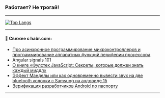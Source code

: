 ### Работает? Не трогай!

---
<!--
#### 🛠️ Technical stack:

![Java](https://img.shields.io/badge/Java-informational?logo=Oracle&style=flat&logoColor=white&color=FF4500)
![Kotlin](https://img.shields.io/badge/Kotlin-informational?logo=Kotlin&style=flat&logoColor=white&color=774D97)
![TS](https://img.shields.io/badge/TypeScript-informational?logo=typeScript&style=flat&logoColor=black&color=017acc)
![Python](https://img.shields.io/badge/Python-informational?logo=Python&style=flat&logoColor=black&color=ffdd54) <br>
![Spring](https://img.shields.io/badge/Spring-informational?logo=Spring&style=flat&logoColor=white&color=6DB33F) 
![SpringBoot](https://img.shields.io/badge/SpringBoot-informational?logo=SpringBoot&style=flat&logoColor=white&color=6DB33F)
![Nest](https://img.shields.io/badge/NestJS-informational?logo=NestJS&style=flat&logoColor=white&color=E0234E) 
![NodeJS](https://img.shields.io/badge/NodeJS-informational?logo=node.js&style=flat&logoColor=white&color=70A760)<br>
![PostgreSQL](https://img.shields.io/badge/PostgreSQL-informational?logo=PostgreSQL&style=flat&logoColor=white&color=DAA520)
![MongoDB](https://img.shields.io/badge/MongoDB-informational?logo=MongoDB&style=flat&logoColor=white&color=870000)
![Apache](https://img.shields.io/badge/Apache-informational?logo=apache&style=flat&logoColor=white&color=f74e28)

___ 
-->

<!--- #### 🛠️ : --->

[![Top Langs](https://github-readme-stats-82jvfl3w3-advtsettinggmailcoms-projects.vercel.app/api/top-langs/?username=zloylis&langs_count=10&hide_title=true&title_color=e6edf3&size_weight=0.5&count_weight=0.5&layout=compact&hide_progress=true&hide_border=true&theme=dracula&hide=css,makefile,cmake)](https://github.com/zloylis)

<!---


####  :octocat:&nbsp;&nbsp; Статистика:

![GitHub stats](https://github-readme-stats-u2qms2cxw-advtsettinggmailcoms-projects.vercel.app/api?username=zloylis&show_icons=true&hide_border=true&theme=dracula&title_color=e6edf3&include_all_commits=true&count_private=true&hide_rank=false&hide_title=true&rank_icon=github)
-->
---

#### 💬 Свежее с habr.com:

<!-- BLOG-POST-LIST:START -->
- [Про асинхронное программирование микроконтроллеров и программирование аппаратных функций периферии процессора](https://habr.com/ru/articles/951284/?utm_source=habrahabr&utm_medium=rss&utm_campaign=951284)
- [Angular signals 101](https://habr.com/ru/articles/951486/?utm_source=habrahabr&utm_medium=rss&utm_campaign=951486)
- [О книге «Фулстек JavaScript: Секреты, которые должен знать каждый миддл»](https://habr.com/ru/articles/951496/?utm_source=habrahabr&utm_medium=rss&utm_campaign=951496)
- [Эффект Манделы или как одновременно вывести звук на две bluetooth колонки c Samsung на андроиде 15](https://habr.com/ru/articles/951462/?utm_source=habrahabr&utm_medium=rss&utm_campaign=951462)
- [Верификация разработчиков Android по паспорту](https://habr.com/ru/companies/globalsign/articles/951460/?utm_source=habrahabr&utm_medium=rss&utm_campaign=951460)
<!-- BLOG-POST-LIST:END -->

---
